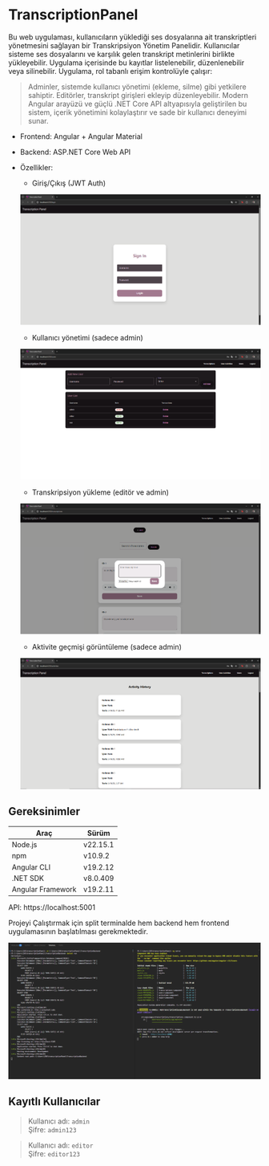 # TranscriptionPanel
Bu web uygulaması, kullanıcıların yüklediği ses dosyalarına ait transkriptleri yönetmesini sağlayan bir Transkripsiyon Yönetim Panelidir.
Kullanıcılar sisteme ses dosyalarını ve karşılık gelen transkript metinlerini birlikte yükleyebilir. Uygulama içerisinde bu kayıtlar listelenebilir, düzenlenebilir veya silinebilir.
Uygulama, rol tabanlı erişim kontrolüyle çalışır:
 > Adminler, sistemde kullanıcı yönetimi (ekleme, silme) gibi yetkilere sahiptir.
 > Editörler, transkript girişleri ekleyip düzenleyebilir.
Modern Angular arayüzü ve güçlü .NET Core API altyapısıyla geliştirilen bu sistem, içerik yönetimini kolaylaştırır ve sade bir kullanıcı deneyimi sunar.

- Frontend: Angular + Angular Material
- Backend: ASP.NET Core Web API
- Özellikler:
  - Giriş/Çıkış (JWT Auth)
  
  ![](/Images/Login.png)

  - Kullanıcı yönetimi (sadece admin)
  
  ![](/Images/userControlPanel.png)

  - Transkripsiyon yükleme (editör ve admin)
  
  ![](/Images/addingTranscription.png)

  - Aktivite geçmişi görüntüleme (sadece admin)
  
  ![](/Images/Activities.png)
 
## Gereksinimler

| Araç               | Sürüm                       |
| ------------------ | --------------------------- |
| Node.js            | v22.15.1                    |
| npm                | v10.9.2                     |
| Angular CLI        | v19.2.12                    |
| .NET SDK           | v8.0.409                    |
| Angular Framework  | v19.2.11                    |

API: https://localhost:5001


Projeyi Çalıştırmak için split terminalde hem backend hem frontend uygulamasının başlatılması gerekmektedir.

![Split terminalde projeyi çalıştırma](/Images/baslatma.png)

## Kayıtlı Kullanıcılar
> Kullanıcı adı: `admin`  
> Şifre: `admin123`

> Kullanıcı adı: `editor`  
> Şifre: `editor123`
